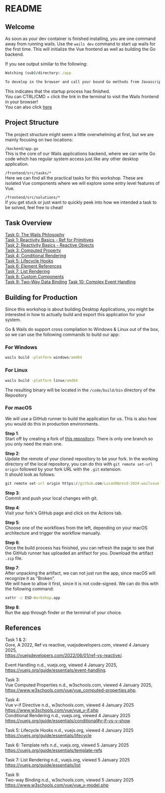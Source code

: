 # README

## Welcome

As soon as your dev container is finished installing, you are one command away from running wails.
Use the `wails dev` command to start up wails for the first time.
This will initialize the Vue frontend as well as building the Go backend.

If you see output similar to the following:

```cmd
Watching (sub)/directory: /app

To develop in the browser and call your bound Go methods from Javascript, navigate to: http://localhost:34115
```

This indicates that the startup process has finished.  
You can CTRL/CMD + click the link in the terminal to visit the Wails frontend in your browser!  
You can also click [here](http://localhost:34115)

## Project Structure

The project structure might seem a little overwhelming at first, but we are mainly focusing on two locations:

`/backend/app.go`  
This is the core of our Wails applications backend, where we can write Go code which has regular system access just like any other desktop application.

`/frontend/src/tasks/*`  
Here we can find all the practical tasks for this workshop. These are isolated Vue components where we will explore some entry level features of Vue.

`/frontend/src/solutions/*`  
If you get stuck or just want to quickly peek into how we intended a task to be solved, feel free to cheat!

## Task Overview

[Task 0: The Wails Philosophy](./frontend/src/tasks/task-0/README.md)  
[Task 1: Reactivity Basics - Ref for Primitives](./frontend/src/tasks/task-1/README.md)  
[Task 2: Reactivity Basics - Reactive Objects](./frontend/src/tasks/task-2/README.md)  
[Task 3: Computed Property](./frontend/src/tasks/task-3/README.md)  
[Task 4: Conditional Rendering](frontend/src/tasks/task-4/README.md)  
[Task 5: Lifecycle Hooks](frontend/src/tasks/task-5/README.md)  
[Task 6: Element References](frontend/src/tasks/task-6/README.md)  
[Task 7: List Rendering](frontend/src/tasks/task-7/README.md)  
[Task 8: Custom Components](frontend/src/tasks/task-8/README.md)  
[Task 9: Two-Way Data Binding](frontend/src/tasks/task-9/README.md) 
[Task 10: Complex Event Handling](frontend/src/tasks/task-10/README.md)


## Building for Production

Since this workshop is about building Desktop Applications, you might be interested in how to actually build and export this application for your system.

Go & Wails do support cross compilation to Windows & Linux out of the box, so we can use the following commands to build our app:

### For Windows
```cmd
wails build -platform windows/amd64
```

### For Linux
```cmd
wails build -platform linux/amd64
```

The resulting binary will be located in the `/code/build/bin` directory of the Repository

### For macOS

We will use a GitHub runner to build the application for us. This is also how you would do this in production environments.

**Step 1**:  
Start off by creating a fork of [this repository](https://github.com/sebivenlo/esd-2024-wailsvue). There is only one branch so you only need the main one.

**Step 2**:  
Update the remote of your cloned repository to be your fork.
In the working directory of the local repository, you can do this with `git remote set-url origin` followed by your fork URL with the `.git` extension.  
It should look as follows:
```cmd
git remote set-url origin https://github.com/LucaVDW/esd-2024-wailsvue.git
```

**Step 3**:  
Commit and push your local changes with git.

**Step 4**:  
Visit your fork's GitHub page and click on the Actions tab.

**Step 5**:  
Choose one of the workflows from the left, depending on your macOS architecture and trigger the workflow manually.

**Step 6**:  
Once the build process has finished, you can refresh the page to see that the GitHub runner has uploaded an artifact for you. Download the artifact `.zip` file.

**Step 7**:  
After unpacking the artifact, we can not just run the app, since macOS will recognize it as "Broken".  
We will have to allow it first, since it is not code-signed. We can do this with the following command:

```cmd
xattr -c ESD-Workshop.app
```

**Step 8**:  
Run the app through finder or the terminal of your choice.

## References

Task 1 & 2:  
Gore, A 2022, Ref vs reactive, vuejsdevelopers.com, viewed 4 January 2025,  
<https://vuejsdevelopers.com/2022/06/01/ref-vs-reactive/>.

Event Handling n.d., vuejs.org, viewed 4 January 2025,  
<https://vuejs.org/guide/essentials/event-handling>.

Task 3:  
Vue Computed Properties n.d., w3schools.com, viewed 4 January 2025,  
<https://www.w3schools.com/vue/vue_computed-properties.php>.

Task 4:  
Vue v-if Directive n.d., w3schools.com, viewed 4 January 2025  
<https://www.w3schools.com/vue/vue_v-if.php>  
Conditional Rendering n.d., vuejs.org, viewed 4 January 2025  
<https://vuejs.org/guide/essentials/conditional#v-if-vs-v-show>

Task 5:
Lifecycle Hooks n.d., vuejs.org, viewed 4 January 2025  
<https://vuejs.org/guide/essentials/lifecycle>

Task 6:
Template refs n.d., vuejs.org, viewed 5 January 2025  
<https://vuejs.org/guide/essentials/template-refs>

Task 7:
List Rendering n.d., vuejs.org, viewed 5 January 2025  
<https://vuejs.org/guide/essentials/list>  

Task 9:  
Two-way Binding n.d., w3schools.com, viewed 5 January 2025  
<https://www.w3schools.com/vue/vue_v-model.php>